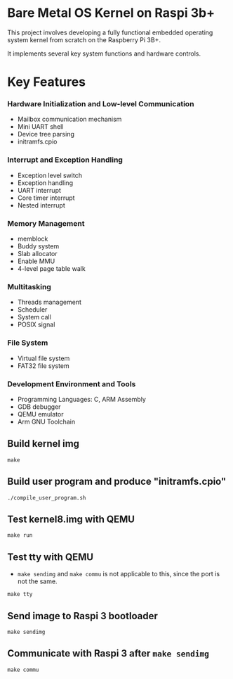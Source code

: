 # Bare Metal OS Kernel on Raspi 3b+

This project involves developing a fully functional embedded operating system kernel from scratch on the Raspberry Pi 3B+. 

It implements several key system functions and hardware controls.

# Key Features
### Hardware Initialization and Low-level Communication
- Mailbox communication mechanism
- Mini UART shell
- Device tree parsing
- initramfs.cpio

### Interrupt and Exception Handling
- Exception level switch
- Exception handling
- UART interrupt
- Core timer interrupt
- Nested interrupt

### Memory Management
- memblock
- Buddy system
- Slab allocator
- Enable MMU
- 4-level page table walk

### Multitasking
- Threads management
- Scheduler
- System call
- POSIX signal

### File System
- Virtual file system
- FAT32 file system

### Development Environment and Tools
- Programming Languages: C, ARM Assembly
- GDB debugger
- QEMU emulator
- Arm GNU Toolchain

## Build kernel img

```
make
```

## Build user program and produce "initramfs.cpio"
```
./compile_user_program.sh
```

## Test kernel8.img with QEMU

```
make run
```

## Test tty with QEMU
* `make sendimg` and `make commu` is not applicable to this, since the port is not the same.
```
make tty
```

## Send image to Raspi 3 bootloader

```
make sendimg
```

## Communicate with Raspi 3 after `make sendimg`

```
make commu
```
